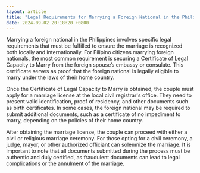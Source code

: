 ```yaml
---
layout: article
title: "Legal Requirements for Marrying a Foreign National in the Philippines"
date: 2024-09-02 20:18:20 +0800
---
```


<p>Marrying a foreign national in the Philippines involves specific legal requirements that must be fulfilled to ensure the marriage is recognized both locally and internationally. For Filipino citizens marrying foreign nationals, the most common requirement is securing a Certificate of Legal Capacity to Marry from the foreign spouse’s embassy or consulate. This certificate serves as proof that the foreign national is legally eligible to marry under the laws of their home country.</p><p>Once the Certificate of Legal Capacity to Marry is obtained, the couple must apply for a marriage license at the local civil registrar's office. They need to present valid identification, proof of residency, and other documents such as birth certificates. In some cases, the foreign national may be required to submit additional documents, such as a certificate of no impediment to marry, depending on the policies of their home country.</p><p>After obtaining the marriage license, the couple can proceed with either a civil or religious marriage ceremony. For those opting for a civil ceremony, a judge, mayor, or other authorized officiant can solemnize the marriage. It is important to note that all documents submitted during the process must be authentic and duly certified, as fraudulent documents can lead to legal complications or the annulment of the marriage.</p>